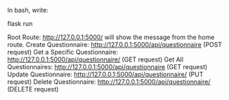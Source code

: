 <!-- Documentation -->
<!-- Running Flask Application -->

In bash, write:

flask run

<!-- Routes -->

Root Route: http://127.0.0.1:5000/ will show the message from the home route.
Create Questionnaire: http://127.0.0.1:5000/api/questionnaire (POST request)
Get a Specific Questionnaire: http://127.0.0.1:5000/api/questionnaire/<id> (GET request)
Get All Questionnaires: http://127.0.0.1:5000/api/questionnaire (GET request)
Update Questionnaire: http://127.0.0.1:5000/api/questionnaire/<id> (PUT request)
Delete Questionnaire: http://127.0.0.1:5000/api/questionnaire/<id> (DELETE request)
